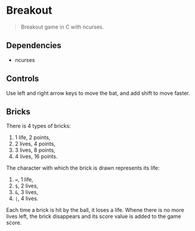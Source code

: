 Breakout
========

> Breakout game in C with ncurses.

Dependencies
------------

- ncurses

Controls
--------

Use left and right arrow keys to move the bat, and add shift
to move faster.

Bricks
------

There is 4 types of bricks:

1. 1 life, 2 points,
1. 2 lives, 4 points,
1. 3 lives, 8 points,
1. 4 lives, 16 points.

The character with which the brick is drawn represents its life:

1. `=`, 1 life,
1. `$`, 2 lives,
1. `&`, 3 lives,
1. `|`, 4 lives.

Each time a brick is hit by the ball, it loses a life.
Whene there is no more lives left, the brick disappears and its
score value is added to the game score.

